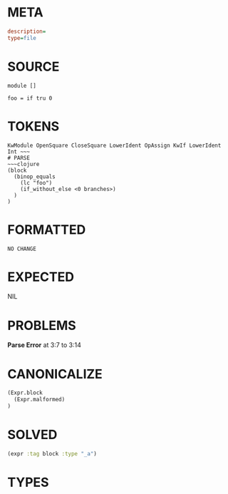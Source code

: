 # META
~~~ini
description=
type=file
~~~
# SOURCE
~~~roc
module []

foo = if tru 0
~~~
# TOKENS
~~~text
KwModule OpenSquare CloseSquare LowerIdent OpAssign KwIf LowerIdent Int ~~~
# PARSE
~~~clojure
(block
  (binop_equals
    (lc "foo")
    (if_without_else <0 branches>)
  )
)
~~~
# FORMATTED
~~~roc
NO CHANGE
~~~
# EXPECTED
NIL
# PROBLEMS
**Parse Error**
at 3:7 to 3:14

# CANONICALIZE
~~~clojure
(Expr.block
  (Expr.malformed)
)
~~~
# SOLVED
~~~clojure
(expr :tag block :type "_a")
~~~
# TYPES
~~~roc
~~~
